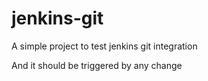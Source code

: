 # jenkins-git
A simple project to test jenkins git integration

And it should be triggered by any change


